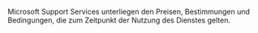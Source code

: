 Microsoft Support Services unterliegen den Preisen, Bestimmungen und Bedingungen, die zum Zeitpunkt der Nutzung des Dienstes gelten.

<!--HONumber=Jul16_HO3-->



